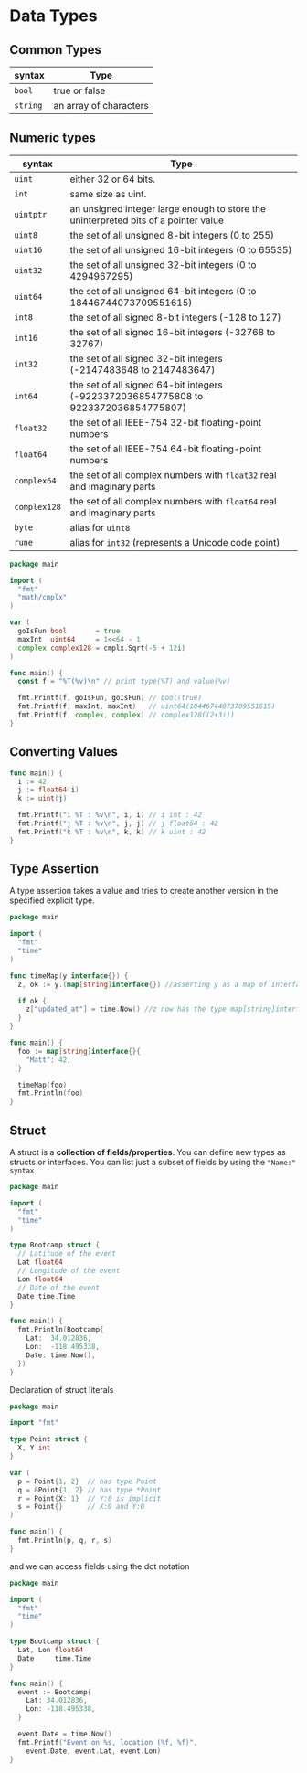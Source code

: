 # Data Types

## Common Types

| syntax   | Type                   |
| -------- | ---------------------- |
| `bool`   | true or false          |
| `string` | an array of characters |

## Numeric types

| syntax       | Type                                                                                |
| ------------ | ----------------------------------------------------------------------------------- |
| `uint`       | either 32 or 64 bits.                                                               |
| `int`        | same size as uint.                                                                  |
| `uintptr`    | an unsigned integer large enough to store the uninterpreted bits of a pointer value |
| `uint8`      | the set of all unsigned 8-bit integers (0 to 255)                                   |
| `uint16`     | the set of all unsigned 16-bit integers (0 to 65535)                                |
| `uint32`     | the set of all unsigned 32-bit integers (0 to 4294967295)                           |
| `uint64`     | the set of all unsigned 64-bit integers (0 to 18446744073709551615)                 |
| `int8`       | the set of all signed 8-bit integers (-128 to 127)                                  |
| `int16`      | the set of all signed 16-bit integers (-32768 to 32767)                             |
| `int32`      | the set of all signed 32-bit integers (-2147483648 to 2147483647)                   |
| `int64`      | the set of all signed 64-bit integers (-9223372036854775808 to 9223372036854775807) |
| `float32`    | the set of all IEEE-754 32-bit floating-point numbers                               |
| `float64`    | the set of all IEEE-754 64-bit floating-point numbers                               |
| `complex64`  | the set of all complex numbers with `float32` real and imaginary parts              |
| `complex128` | the set of all complex numbers with `float64` real and imaginary parts              |
| `byte`       | alias for `uint8`                                                                   |
| `rune`       | alias for `int32` (represents a Unicode code point)                                 |

```go
package main

import (
  "fmt"
  "math/cmplx"
)

var (
  goIsFun bool       = true
  maxInt  uint64     = 1<<64 - 1
  complex complex128 = cmplx.Sqrt(-5 + 12i)
)

func main() {
  const f = "%T(%v)\n" // print type(%T) and value(%v)

  fmt.Printf(f, goIsFun, goIsFun) // bool(true)
  fmt.Printf(f, maxInt, maxInt)   // uint64(18446744073709551615)
  fmt.Printf(f, complex, complex) // complex128((2+3i))
}
```

## Converting Values

```go
func main() {
  i := 42
  j := float64(i)
  k := uint(j)

  fmt.Printf("i %T : %v\n", i, i) // i int : 42
  fmt.Printf("j %T : %v\n", j, j) // j float64 : 42
  fmt.Printf("k %T : %v\n", k, k) // k uint : 42
}
```

## Type Assertion

A type assertion takes a value and tries to create another version in the specified explicit type.

```go
package main

import (
  "fmt"
  "time"
)

func timeMap(y interface{}) {
  z, ok := y.(map[string]interface{}) //asserting y as a map of interfaces

  if ok {
    z["updated_at"] = time.Now() //z now has the type map[string]interface 
  }
}

func main() {
  foo := map[string]interface{}{
    "Matt": 42,
  }

  timeMap(foo)
  fmt.Println(foo)
}
```

## Struct

A struct is a **collection of fields/properties**. You can define new types as structs or interfaces. You can list just a subset of fields by using the `"Name:" syntax`

```go
package main

import (
  "fmt"
  "time"
)

type Bootcamp struct {
  // Latitude of the event
  Lat float64
  // Longitude of the event
  Lon float64
  // Date of the event
  Date time.Time
}

func main() {
  fmt.Println(Bootcamp{
    Lat:  34.012836,
    Lon:  -118.495338,
    Date: time.Now(),
  })
}
```

Declaration of struct literals

```go
package main

import "fmt"

type Point struct {
  X, Y int
}

var (
  p = Point{1, 2}  // has type Point
  q = &Point{1, 2} // has type *Point
  r = Point{X: 1}  // Y:0 is implicit
  s = Point{}      // X:0 and Y:0
)

func main() {
  fmt.Println(p, q, r, s)
}
```

and we can access fields using the dot notation

```go
package main

import (
  "fmt"
  "time"
)

type Bootcamp struct {
  Lat, Lon float64
  Date     time.Time
}

func main() {
  event := Bootcamp{
    Lat: 34.012836,
    Lon: -118.495338,
  }

  event.Date = time.Now()
  fmt.Printf("Event on %s, location (%f, %f)",
    event.Date, event.Lat, event.Lon)
}
```
